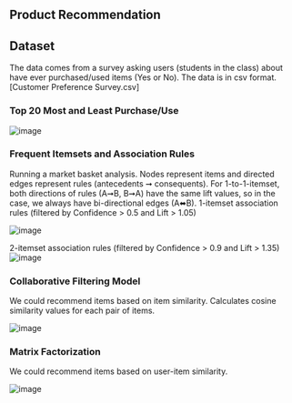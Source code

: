 ## Product Recommendation

## Dataset
The data comes from a survey asking users (students in the class) about have ever purchased/used items (Yes or No). The data is in csv format. [Customer Preference Survey.csv]

### Top 20 Most and Least Purchase/Use
![image](https://user-images.githubusercontent.com/78214709/122434527-611f2180-cfc1-11eb-9338-949d3c0ef12f.png)


### Frequent Itemsets and Association Rules

Running a market basket analysis. Nodes represent items and directed edges represent rules (antecedents ➞ consequents). For 1-to-1-itemset, both directions of rules (A➞B, B➞A) have the same lift values, so in the case, we always have bi-directional edges (A⬌B).
1-itemset association rules (filtered by Confidence > 0.5 and Lift > 1.05)

![image](https://user-images.githubusercontent.com/78214709/122435152-f4585700-cfc1-11eb-8330-b74b5ecfdb57.png)


2-itemset association rules (filtered by Confidence > 0.9 and Lift > 1.35)
![image](https://user-images.githubusercontent.com/78214709/122634417-5ae78d00-d108-11eb-97ca-b22ed95e5844.png)


### Collaborative Filtering Model

We could recommend items based on item similarity. Calculates cosine similarity values for each pair of items. 

![image](https://user-images.githubusercontent.com/78214709/122435470-3aadb600-cfc2-11eb-8a96-ecbbd28c18bc.png)


### Matrix Factorization

We could recommend items based on user-item similarity. 

![image](https://user-images.githubusercontent.com/78214709/122435838-8b251380-cfc2-11eb-8c22-f8a65816b30b.png)




